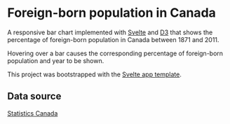 # Foreign-born population in Canada

A responsive bar chart implemented with [Svelte](https://svelte.dev) and [D3](https://d3js.org/) that shows
the percentage of foreign-born population in Canada between 1871 and 2011. 

Hovering over a bar causes the corresponding percentage of foreign-born population and year to be shown. 

This project was bootstrapped with the [Svelte app template](https://github.com/sveltejs/template). 

## Data source

[Statistics Canada](https://www150.statcan.gc.ca/n1/pub/11-630-x/11-630-x2016006-eng.htm)
